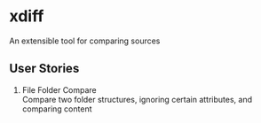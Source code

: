 # xdiff

An extensible tool for comparing sources

## User Stories

1.  File Folder Compare  
Compare two folder structures, ignoring certain attributes, and comparing content
